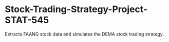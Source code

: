 # Stock-Trading-Strategy-Project-STAT-545
Extracts FAANG stock data and simulates the DEMA stock trading strategy.
